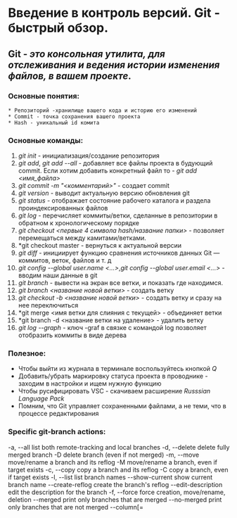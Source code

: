 # Введение в контроль версий. Git - быстрый обзор.
## **Git** - *это консольная утилита, для отслеживания и ведения истории изменения файлов, в вашем проекте*.

### __Основные понятия__:
    * Репозиторий -хранилище вашего кода и историю его изменений
    * Commit - точка сохранения вашего проекта
    * Hash - уникальный id комита

### __Основные команды__:
1. *git init* - инициализация/создание репозитория
2. *git add*, *git add --all* - добавляет все файлы проекта в будующий commit. 
Если хотим добавить конкретный файл то -
*git add <имя_файла>*
3. *git commit -m "<комментарий>"* - создает commit 
4. *git version* - выводит актуальную версию обновления git
5. *git status* - отображает состояние рабочего каталога и раздела проиндексированных файлов
6. *git log* -  перечисляет коммиты/ветки, сделанные в репозитории в обратном к хронологическому порядке
7. *git checkout <первые 4 символа hash/название папки>* - позволяет перемещаться между камитами/ветками.
8. *git checkout master - вернуться к актуальной версии
9. *git diff* - инициирует функцию сравнения источников данных Git — коммитов, веток, файлов и т. д
10. *git config --global user.name <...>*,*git config --global user.email <...>* - вводим наши данные в git
11. *git branch* - вывести на экран все ветки, и показать где находимся.
12. *git branch <название новой ветки>* - создать ветку
13. *git checkout -b   <название новой ветки>* - создать ветку и сразу на нее переключиться
14. *git merge <имя ветки для слияния с текущей> - объединяет ветки 
15. *git branch -d <название ветки на удаление> - удалить ветку
16. *git log --graph* - ключ -graf в связке с командой log позволяет отобразить коммиты в виде дерева

### __Полезное__:
 * Чтобы выйти из журнала в терминале воспользуйтесь кнопкой *Q*
 * Добавить/убрать маркировку статуса проекта в проводнике - заходим в настройки и ищем нужную функцию
 * Чтобы русифицировать VSC - скачиваем расширение *Russsian Language Pack*
 * Помним, что Git управляет сохраненными
файлами, а не теми, что в процессе
редактирования

### __Specific git-branch actions__:
-a, --all             list both remote-tracking and local branches
    -d, --delete          delete fully merged branch
    -D                    delete branch (even if not merged)
    -m, --move            move/rename a branch and its reflog
    -M                    move/rename a branch, even if target exists
    -c, --copy            copy a branch and its reflog
    -C                    copy a branch, even if target exists
    -l, --list            list branch names
    --show-current        show current branch name
    --create-reflog       create the branch's reflog
    --edit-description    edit the description for the branch
    -f, --force           force creation, move/rename, deletion
    --merged <commit>     print only branches that are merged
    --no-merged <commit>  print only branches that are not merged
    --column[=<style>]    list branches in columns
    --sort <key>          field name to sort on
    --points-at <object>  print only branches of the object
    -i, --ignore-case     sorting and filtering are case insensitive
    --recurse-submodules  recurse through submodules
    --format <format>     format to use for the output

### __Работа с изображениями__:
Чтобы добавить в проект изображение, необходимо пройти следующие шаги:
1. Добавляем новую ветку
2. В папку репозитория добвляем изображение
3. Командой git status проверяем статус проекта- теперь у нас появился еще однин файл. его мы игнорируем
4. чтобы полностью убрать надоедливые сообщени добавляем еще одни файл в проврднике, дать ему специальное название ".gitignore"
5. В этом файле указываем название док-та изображения
6. Сообщения больше не будут надоедать